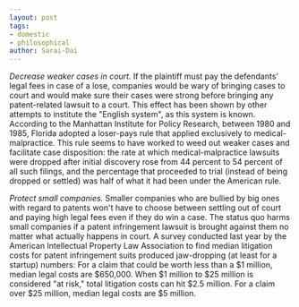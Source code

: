 ```yaml
---
layout: post
tags: 
- domestic 
- philosophical
author: Sarai-Dai
---
```


_Decrease weaker cases in court._ If the plaintiff must pay the defendants' legal fees in case of a lose, companies would be wary of bringing cases to court and would make sure their cases were strong before bringing any patent-related lawsuit to a court. This effect has been shown by other attempts to institute the "English system", as this system is known. According to the Manhattan Institute for Policy Research, between 1980 and 1985, Florida adopted a loser-pays rule that applied exclusively to medical-malpractice. This rule seems to have worked to weed out weaker cases and facilitate case disposition: the rate at which medical-malpractice lawsuits were dropped after initial discovery rose from 44 percent to 54 percent of all such filings, and the percentage that proceeded to trial (instead of being dropped or settled) was half of what it had been under the American rule.

_Protect small companies._ Smaller companies who are bullied by big ones with regard to patents won't have to choose between settling out of court and paying high legal fees even if they do win a case. The status quo harms small companies if a patent infringement lawsuit is brought against them no matter what actually happens in court. A survey conducted last year by the American Intellectual Property Law Association to find median litigation costs for patent infringement suits produced jaw-dropping (at least for a startup) numbers: For a claim that could be worth less than a $1 million, median legal costs are $650,000. When $1 million to $25 million is considered "at risk," total litigation costs can hit $2.5 million. For a claim over $25 million, median legal costs are $5 million.

